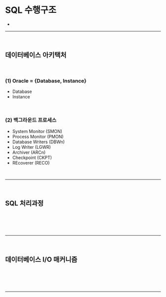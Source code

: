 # SQL 수행구조
> 
* 

<hr>
<br>

## 데이터베이스 아키택처
#### 

<br>

### (1) Oracle = {Database, Instance}
* Database
* Instance

<br>

### (2) 백그라운드 프로세스
* System Monitor (SMON)
* Process Monitor (PMON)
* Database Writers (DBWn)
* Log Writer (LGWR)
* Archiver (ARCn)
* Checkpoint (CKPT)
* REcoverer (RECO)

<br>
<hr>
<br>

## SQL 처리과정
#### 

<br>

### 

<br>
<hr>
<br>

## 데이터베이스 I/O 매커니즘
#### 

<br>

### 

<br>
<hr>
<br>
